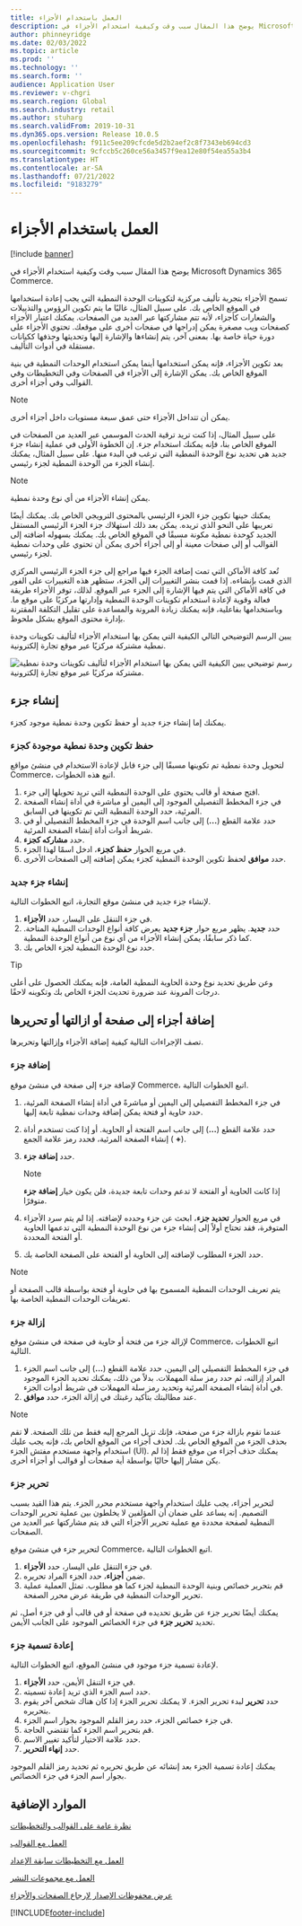 ```yaml
---
title: العمل باستخدام الأجزاء
description: يوضح هذا المقال سبب وقت وكيفية استخدام الأجزاء في Microsoft Dynamics 365 Commerce.
author: phinneyridge
ms.date: 02/03/2022
ms.topic: article
ms.prod: ''
ms.technology: ''
ms.search.form: ''
audience: Application User
ms.reviewer: v-chgri
ms.search.region: Global
ms.search.industry: retail
ms.author: stuharg
ms.search.validFrom: 2019-10-31
ms.dyn365.ops.version: Release 10.0.5
ms.openlocfilehash: f911c5ee209cfcde5d2b2aef2c8f7343eb694cd3
ms.sourcegitcommit: 9cfccb5c260ce56a3457f9ea12e80f54ea55a3b4
ms.translationtype: HT
ms.contentlocale: ar-SA
ms.lasthandoff: 07/21/2022
ms.locfileid: "9183279"
---
```

# <a name="work-with-fragments"></a>العمل باستخدام الأجزاء 

[!include [banner](includes/banner.md)]

يوضح هذا المقال سبب وقت وكيفية استخدام الأجزاء في Microsoft Dynamics 365 Commerce.

تسمح الأجزاء بتجربة تأليف مركزية لتكوينات الوحدة النمطية التي يجب إعادة استخدامها في الموقع الخاص بك. على سبيل المثال، غالبًا ما يتم تكوين الرؤوس والتذييلات والشعارات كأجزاء، لأنه تتم مشاركتها عبر العديد من الصفحات. يمكنك اعتبار الأجزاء كصفحات ويب مصغرة يمكن إدراجها في صفحات أخرى على موقعك. تحتوي الأجزاء على دورة حياة خاصة بها. بمعنى آخر، يتم إنشاءها والإشارة إليها وتحديثها وحذفها ككيانات مستقلة في أدوات التأليف.

بعد تكوين الأجزاء، فإنه يمكن استخدامها أينما يمكن استخدام الوحدات النمطية في بنية الموقع الخاص بك. يمكن الإشارة إلى الأجزاء في الصفحات وفي التخطيطات وفي القوالب وفي أجزاء أخرى.

> [!NOTE]
> يمكن أن تتداخل الأجزاء حتى عمق سبعة مستويات داخل أجزاء أخرى.

على سبيل المثال، إذا كنت تريد ترقية الحدث الموسمي عبر العديد من الصفحات في الموقع الخاص بنا، فإنه يمكنك استخدام جزء. إن الخطوة الأولى في عملية إنشاء جزء جديد هي تحديد نوع الوحدة النمطية التي ترغب في البدء منها. على سبيل المثال، يمكنك إنشاء الجزء من الوحدة النمطية لجزء رئيسي.

> [!NOTE]
> يمكن إنشاء الأجزاء من أي نوع وحدة نمطية.

يمكنك حينها تكوين جزء الجزء الرئيسي بالمحتوى الترويجي الخاص بك. يمكنك أيضًا تعريبها على النحو الذي تريده. يمكن بعد ذلك استهلاك جزء الجزء الرئيسي المستقل الجديد كوحدة نمطية مكونة مسبقًا في الموقع الخاص بك. يمكنك بسهوله اضافته إلى القوالب أو إلى صفحات معينة أو إلى أجزاء أخرى يمكن أن تحتوي على وحدات نمطية لجزء رئيسي.

تُعد كافة الأماكن التي تمت إضافة الجزء فيها مراجع إلى جزء الجزء الرئيسي المركزي الذي قمت بإنشاءه. إذا قمت بنشر التغييرات إلى الجزء، ستظهر هذه التغييرات على الفور في كافة الأماكن التي يتم فيها الإشارة إلى الجزء عبر الموقع. لذلك، توفر الأجزاء طريقة فعالة وقوية لإعادة استخدام تكوينات الوحدة النمطية وإدارتها مركزيًا على موقع ما. وباستخدامها بفاعلية، فإنه يمكنك زيادة المرونة والمساعدة على تقليل التكلفة المقترنة بإدارة محتوى الموقع بشكل ملحوظ.

يبين الرسم التوضيحي التالي الكيفية التي يمكن بها استخدام الأجزاء لتأليف تكوينات وحدة نمطية مشتركة مركزيًا عبر موقع تجارة إلكترونية.

![رسم توضيحي يبين الكيفية التي يمكن بها استخدام الأجزاء لتأليف تكوينات وحدة نمطية مشتركة مركزيًا عبر موقع تجارة إلكترونية.](./media/fragment-figure1.png)

## <a name="create-a-fragment"></a>إنشاء جزء

يمكنك إما إنشاء جزء جديد أو حفظ تكوين وحدة نمطية موجود كجزء.

### <a name="save-an-existing-module-configuration-as-a-fragment"></a>حفظ تكوين وحدة نمطية موجودة كجزء

لتحويل وحدة نمطية تم تكوينها مسبقًا إلى جزء قابل لإعادة الاستخدام في منشئ مواقع Commerce، اتبع هذه الخطوات.

1. افتح صفحة أو قالب يحتوي على الوحدة النمطية التي تريد تحويلها إلى جزء.
1. في جزء المخطط التفصيلي الموجود إلى اليمين أو مباشرة في أداة إنشاء الصفحة المرئية، حدد الوحدة النمطية التي تم تكوينها في السابق.
1. حدد علامة القطع (**...**) إلى جانب اسم الوحدة في جزء المخطط التفصيلي أو في شريط أدوات أداة إنشاء الصفحة المرئية. 
1. حدد **مشاركه كجزء**. 
1. في مربع الحوار **حفظ كجزء**، ادخل اسمًا لهذا الجزء.
1. حدد **موافق** لحفظ تكوين الوحدة النمطية كجزء يمكن إضافته إلى الصفحات الأخرى.
<!-- The following image shows how to save a module configuration as a fragment.-->
<!--![A screen capture of how to save a module configuration as a fragment.](./media/save-as-fragment.png)-->

### <a name="create-a-new-fragment"></a>إنشاء جزء جديد

لإنشاء جزء جديد في منشئ موقع التجارة، اتبع الخطوات التالية.

1. في جزء التنقل على اليسار، حدد **الأجزاء**.
1. حدد **جديد**. يظهر مربع حوار **جزء جديد** يعرض كافة أنواع الوحدات النمطية المتاحة. كما ذكر سابقًا، يمكن إنشاء الأجزاء من أي نوع من أنواع الوحدة النمطية.
1. حدد نوع الوحدة النمطية لجزء الخاص بك.

<!-- The following image shows where to create a new fragment.-->
<!-- ![A screen capture of where to create a new fragment.](./media/fragment-nav-menu.png)-->
> [!TIP]
> وعن طريق تحديد نوع وحدة الحاوية النمطية العامة، فإنه يمكنك الحصول على أعلى درجات المرونة عند ضرورة تحديث الجزء الخاص بك وتكوينه لاحقًا.

## <a name="add-remove-or-edit-fragments-on-a-page"></a>إضافة أجزاء إلى صفحة أو ازالتها أو تحريرها

تصف الإجراءات التالية كيفية إضافة الأجزاء وإزالتها وتحريرها.

### <a name="add-a-fragment"></a>إضافة جزء

لإضافة جزء إلى صفحة في منشئ موقع Commerce، اتبع الخطوات التالية.

1. في جزء المخطط التفصيلي إلى اليمين أو مباشرةً في أداة إنشاء الصفحة المرئية، حدد حاوية أو فتحة يمكن إضافة وحدات نمطية تابعة إليها.
1. حدد علامة القطع (**...**) إلى جانب اسم الفتحة أو الحاوية.  أو إذا كنت تستخدم أداة إنشاء الصفحة المرئية، فحدد رمز علامة الجمع ( **+**).  
1. حدد **إضافة جزء**.
    <!-- ![A screen capture of how to add an existing fragment to a slot or container.](./media/add-fragment.png)-->
 
    > [!NOTE]
    > إذا كانت الحاوية أو الفتحة لا تدعم وحدات تابعة جديدة، فلن يكون خيار **إضافة جزء** متوفرًا.
    
1. في مربع الحوار **تحديد جزء**، ابحث عن جزء وحدده لإضافته. إذا لم يتم سرد الأجزاء المتوفرة، فقد تحتاج أولاً إلى إنشاء جزء من نوع الوحدة النمطية التي تدعمها الحاوية أو الفتحة المحددة.
1. حدد الجزء المطلوب لإضافته إلى الحاوية أو الفتحة على الصفحة الخاصة بك.
<!--    ![A screen capture of the fragment picker modal window.](./media/fragment-picker.png)-->

> [!NOTE]
> يتم تعريف الوحدات النمطية المسموح بها في حاوية أو فتحة بواسطة قالب الصفحة أو تعريفات الوحدات النمطية الخاصة بها.

### <a name="remove-a-fragment"></a>إزالة جزء

لإزالة جزء من فتحة أو حاوية في صفحة في منشئ موقع Commerce، اتبع الخطوات التالية.

1. في جزء المخطط التفصيلي إلى اليمين، حدد علامة القطع (**...**) إلى جانب اسم الجزء المراد إزالته، ثم حدد رمز سلة المهملات.  بدلاً من ذلك، يمكنك تحديد الجزء الموجود في أداة إنشاء الصفحة المرئية وتحديد رمز سلة المهملات في شريط أدوات الجزء.
1. عند مطالبتك بتأكيد رغبتك في إزالة الجزء، حدد **موافق**.

> [!NOTE]
> عندما تقوم بازالة جزء من صفحة، فإنك تزيل المرجع إليه فقط من تلك الصفحة. **لا** تقم بحذف الجزء من الموقع الخاص بك. لحذف أجزاء من الموقع الخاص بك، فإنه يجب عليك استخدام واجهة مستخدم مفتش الجزء (UI). يمكنك حذف أجزاء من موقع فقط إذا لم يكن مشار إليها حاليًا بواسطة أية صفحات أو قوالب أو أجزاء أخرى.

### <a name="edit-a-fragment"></a>تحرير جزء

لتحرير أجزاء، يجب عليك استخدام واجهة مستخدم محرر الجزء. يتم هذا القيد بسبب التصميم. إنه يساعد على ضمان أن المؤلفين لا يخلطون بين عملية تحرير الوحدات النمطية لصفحة محددة مع عملية تحرير الأجزاء التي قد يتم مشاركتها عبر العديد من الصفحات.

لتحرير جزء في منشئ موقع Commerce، اتبع الخطوات التالية.

1. في جزء التنقل على اليسار، حدد **الأجزاء**.
1. ضمن **أجزاء**، حدد الجزء المراد تحريره.
1. قم بتحرير خصائص وبنية الوحدة النمطية لجزء كما هو مطلوب. تمثل العملية عملية تحرير الوحدات النمطية في طريقة عرض محرر الصفحة.

يمكنك أيضًا تحرير جزء عن طريق تحديده في صفحة أو في قالب أو في جزء أصل، ثم تحديد **تحرير جزء** في جزء الخصائص الموجود على الجانب الأيمن.

### <a name="rename-a-fragment"></a>إعادة تسمية جزء

لإعادة تسمية جزء موجود في منشئ الموقع، اتبع الخطوات التالية.

1. في جزء التنقل الأيمن، حدد **الأجزاء**.
1. حدد اسم الجزء الذي تريد إعادة تسميته.
1. حدد **تحرير** لبدء تحرير الجزء. لا يمكنك تحرير الجزء إذا كان هناك شخص آخر يقوم بتحريره.
1. في جزء خصائص الجزء، حدد رمز القلم الموجود بجوار اسم الجزء.
1. قم بتحرير اسم الجزء كما تقتضي الحاجة.
1. حدد علامة الاختيار لتأكيد تغيير الاسم.
1. حدد **إنهاء التحرير**.

يمكنك إعادة تسمية الجزء بعد إنشائه عن طريق تحريره ثم تحديد رمز القلم الموجود بجوار اسم الجزء في جزء الخصائص.

## <a name="additional-resources"></a>الموارد الإضافية

[نظرة عامة على القوالب والتخطيطات](templates-layouts-overview.md)

[العمل مع القوالب](work-with-templates.md)

[العمل مع التخطيطات سابقة الإعداد](work-with-layouts.md)

[العمل مع مجموعات النشر](publish-groups.md)

[عرض محفوظات الإصدار لإرجاع الصفحات والأجزاء](version-history-revert.md)


[!INCLUDE[footer-include](../includes/footer-banner.md)]
